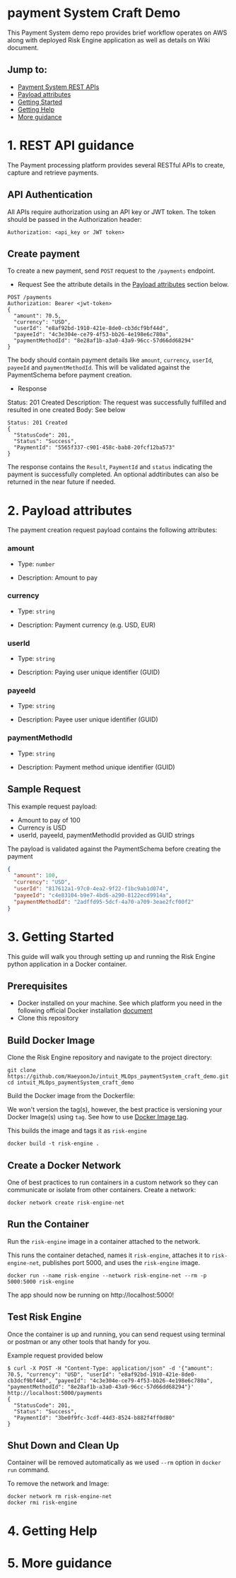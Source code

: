 # payment System Craft Demo
This Payment System demo repo provides brief workflow operates on AWS along with deployed Risk Engine application as well as details on Wiki document.

## Jump to:
- [Payment System REST APIs](#REST-API-guidance)
- [Payload attributes](#Payload-attributes)
- [Getting Started](#Getting-Started)
- [Getting Help](#Getting-Help)
- [More guidance](#More-guidance)

# 1. REST API guidance
The Payment processing platform provides several RESTful APIs to create, capture and retrieve payments.

## API Authentication
All APIs require authorization using an API key or JWT token. The token should be passed in the Authorization header:

```
Authorization: <api_key or JWT token> 
```

## Create payment
To create a new payment, send `POST` request to the `/payments` endpoint.

- Request
See the attribute details in the [Payload attributes](#Payload-attributes) section below.
```
POST /payments
Authorization: Bearer <jwt-token>
{
  "amount": 70.5,
  "currency": "USD",
  "userId": "e8af92bd-1910-421e-8de0-cb3dcf9bf44d",
  "payeeId": "4c3e304e-ce79-4f53-bb26-4e198e6c780a",
  "paymentMethodId": "8e28af1b-a3a0-43a9-96cc-57d66dd68294"
}
```

The body should contain payment details like `amount`, `currency`, `userId`, `payeeId` and `paymentMethodId`. This will be validated against the PaymentSchema before payment creation.

- Response

Status: 201 Created
Description: The request was successfully fulfilled and resulted in one created
Body: See below
```
Status: 201 Created
{
  "StatusCode": 201,
  "Status": "Success",
  "PaymentId": "5565f337-c901-458c-bab8-20fcf12ba573"
}
```

The response contains the `Result`, `PaymentId` and `status` indicating the payment is successfully completed. An optional addtiributes can also be returned in the near future if needed.



# 2. Payload attributes

The payment creation request payload contains the following attributes:

### amount

- Type: `number`

- Description: Amount to pay

### currency 

- Type: `string`

- Description: Payment currency (e.g. USD, EUR)

### userId

- Type: `string` 

- Description: Paying user unique identifier (GUID)

### payeeId

- Type: `string`

- Description: Payee user unique identifier (GUID) 

### paymentMethodId

- Type: `string` 

- Description: Payment method unique identifier (GUID)

## Sample Request
This example request payload:
- Amount to pay of 100
- Currency is USD
- userId, payeeId, paymentMethodId provided as GUID strings

The payload is validated against the PaymentSchema before creating the payment

```json
{
  "amount": 100,
  "currency": "USD",
  "userId": "817612a1-97c0-4ea2-9f22-f1bc9ab1d074",
  "payeeId": "c4e83104-b9e7-4bd6-a290-8122ecd9914a",
  "paymentMethodId": "2adffd95-5dcf-4a70-a709-3eae2fcf00f2"
}
```

# 3. Getting Started
This guide will walk you through setting up and running the Risk Engine python application in a Docker container.

## Prerequisites
- Docker installed on your machine. See which platform you need in the following official Docker installation [document](https://docs.docker.com/engine/install/)
- Clone this repository

## Build Docker Image
Clone the Risk Engine repository and navigate to the project directory:
```
git clone https://github.com/HaeyoonJo/intuit_MLOps_paymentSystem_craft_demo.git
cd intuit_MLOps_paymentSystem_craft_demo
```

Build the Docker image from the Dockerfile:  

We won't version the tag(s), however, the best practice is versioning your Docker Image(s) using `tag`. See how to use [Docker Image tag](https://docs.docker.com/engine/reference/commandline/image_tag/).  

This builds the image and tags it as `risk-engine`
```
docker build -t risk-engine .
```

## Create a Docker Network
One of best practices to run containers in a custom network so they can communicate or isolate from other containers. Create a network:

```
docker network create risk-engine-net
```

## Run the Container
Run the `risk-engine` image in a container attached to the network.  

This runs the container detached, names it `risk-engine`, attaches it to `risk-engine-net`, publishes port 5000, and uses the `risk-engine` image.

```
docker run --name risk-engine --network risk-engine-net --rm -p 5000:5000 risk-engine
```

The app should now be running on http://localhost:5000!

## Test Risk Engine
Once the container is up and running, you can send request using terminal or postman or any other tools that handy for you.

Example request provided below
```
$ curl -X POST -H "Content-Type: application/json" -d '{"amount": 70.5, "currency": "USD", "userId": "e8af92bd-1910-421e-8de0-cb3dcf9bf44d", "payeeId": "4c3e304e-ce79-4f53-bb26-4e198e6c780a", "paymentMethodId": "8e28af1b-a3a0-43a9-96cc-57d66dd68294"}' http://localhost:5000/payments
{
  "StatusCode": 201,
  "Status": "Success",
  "PaymentId": "3be0f9fc-3cdf-44d3-8524-b882f4ff0d80"
}
```

## Shut Down and Clean Up
Container will be removed automatically as we used `--rm` option in `docker run` command.

To remove the network and Image:
```
docker network rm risk-engine-net
docker rmi risk-engine
```

# 4. Getting Help

# 5. More guidance